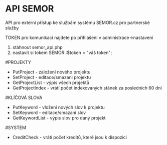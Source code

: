 # API SEMOR

API pro externí přístup ke službám systému SEMOR.cz pro partnerské služby

TOKEN pro komunikaci najdete po přihlášení v administrace->nastavení

1) stáhnout semor_api.php
2) nastavit si tokem SEMOR::$token = "váš token";


#PROJEKTY
- PutProject - založení nového projektu
- SetProject - editace/smazani projektu
- GetProjectList - výpis všech projektů
- GetProjectIndex - vrátí počet indexovaných stánek za posledních 60 dní

#KLÍČOVÁ SLOVA
- PutKeyword - vložení nových slov k projektu
- SetKeyword - editace/smazani slov
- GetKeywordList - výpis slov pro daný projekt

#SYSTEM
- CreditCheck - vrátí počet kreditů, které jsou k dispozici
